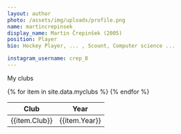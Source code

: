 ```yaml
---
layout: author
photo: /assets/img/uploads/profile.png
name: martincrepinsek
display_name: Martin Črepinšek (2005)
position: Player
bio: Hockey Player, ... , Scount, Computer science ...

instagram_username: crep_8
---
```


My clubs
<table>
  <thead>
    <tr>
      <th>Club</th>
      <th>Year</th>
    </tr>
  </thead>
  <tbody>
  {% for item in site.data.myclubs %}
    <tr>
      <td>{{item.Club}}</td>
      <td>{{item.Year}}</td>
    </tr>
    {% endfor %}
  </tbody>
</table>
